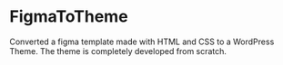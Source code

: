# FigmaToTheme

Converted a figma template made with HTML and CSS to a WordPress Theme.
The theme is completely developed from scratch.
